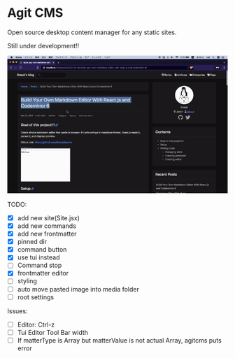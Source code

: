 # Agit CMS

Open source desktop content manager for any static sites.

Still under development!!

![](.github/agitcms_leak.gif)

TODO:

- [x] add new site(Site.jsx)
- [x] add new commands
- [x] add new frontmatter
- [x] pinned dir
- [x] command button
- [x] use tui instead
- [ ] Command stop
- [x] frontmatter editor
- [ ] styling
- [ ] auto move pasted image into media folder
- [ ] root settings

Issues:

- [ ] Editor: Ctrl-z
- [ ] Tui Editor Tool Bar width
- [ ] If matterType is Array but matterValue is not actual Array, agitcms puts error
